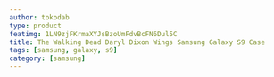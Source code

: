 ```yaml
---
author: tokodab
type: product
featimg: 1LN9zjFKrmaXYJsBzoUmFdvBcFN6Dul5C
title: The Walking Dead Daryl Dixon Wings Samsung Galaxy S9 Case
tags: [samsung, galaxy, s9]
category: [samsung]
---
```

